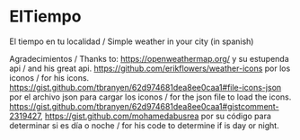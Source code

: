 # ElTiempo
El tiempo en tu localidad / Simple weather in your city (in spanish)

Agradecimientos / Thanks to:
https://openweathermap.org/ y su estupenda api / and his great api.
https://github.com/erikflowers/weather-icons por los iconos / for his icons.
https://gist.github.com/tbranyen/62d974681dea8ee0caa1#file-icons-json por el archivo json para cargar los iconos / for the json file to load the icons.
https://gist.github.com/tbranyen/62d974681dea8ee0caa1#gistcomment-2319427, https://gist.github.com/mohamedabusrea por su código para determinar si es día o noche / for his code to determine if is day or night.
